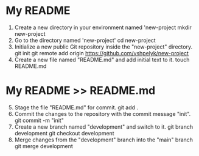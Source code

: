 # My README
1. Create a new directory in your environment named 'new-project
mkdir new-project
2. Go to the directory named 'new-project'
cd new-project
3. Initialize a new public Git repository inside the "new-project" directory.
git init
git remote add origin https://github.com/vshpelyk/new-project
4. Create a new file named "README.md" and add initial text to it.
touch README.md
# My README >> README.md
5. Stage the file "README.md" for commit.
git add .
6. Commit the changes to the repository with the commit message "init".
git commit -m "init"
7. Create a new branch named "development" and switch to it.
git branch development
git checkout development
8. Merge changes from the "development" branch into the "main" branch
git merge development








